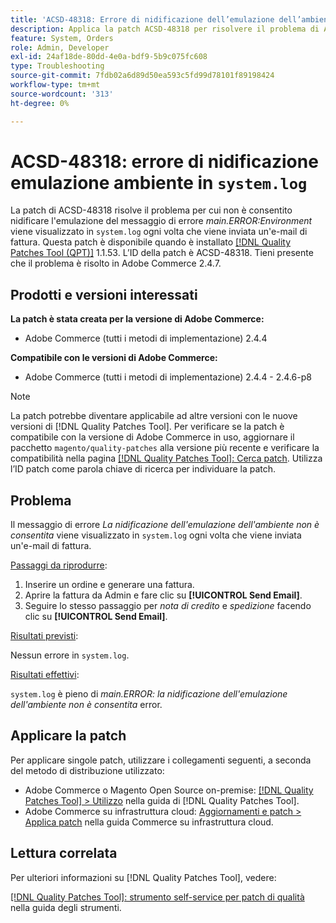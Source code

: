 ```yaml
---
title: 'ACSD-48318: Errore di nidificazione dell’emulazione dell’ambiente in "system.log"'
description: Applica la patch ACSD-48318 per risolvere il problema di Adobe Commerce, dove ogni volta che viene inviata un’e-mail di fattura compare un messaggio di errore *main.ERROR:Environment emulation nesting is not allowed* in "system.log".
feature: System, Orders
role: Admin, Developer
exl-id: 24af18de-80dd-4e0a-bdf9-5b9c075fc608
type: Troubleshooting
source-git-commit: 7fdb02a6d89d50ea593c5fd99d78101f89198424
workflow-type: tm+mt
source-wordcount: '313'
ht-degree: 0%

---
```


# ACSD-48318: errore di nidificazione emulazione ambiente in `system.log`

La patch di ACSD-48318 risolve il problema per cui non è consentito nidificare l&#39;emulazione del messaggio di errore *main.ERROR:Environment* viene visualizzato in `system.log` ogni volta che viene inviata un&#39;e-mail di fattura. Questa patch è disponibile quando è installato [[!DNL Quality Patches Tool (QPT)]](/help/tools/quality-patches-tool/quality-patches-tool-to-self-serve-quality-patches.md) 1.1.53. L’ID della patch è ACSD-48318. Tieni presente che il problema è risolto in Adobe Commerce 2.4.7.

## Prodotti e versioni interessati

**La patch è stata creata per la versione di Adobe Commerce:**

* Adobe Commerce (tutti i metodi di implementazione) 2.4.4

**Compatibile con le versioni di Adobe Commerce:**

* Adobe Commerce (tutti i metodi di implementazione) 2.4.4 - 2.4.6-p8

>[!NOTE]
>
>La patch potrebbe diventare applicabile ad altre versioni con le nuove versioni di [!DNL Quality Patches Tool]. Per verificare se la patch è compatibile con la versione di Adobe Commerce in uso, aggiornare il pacchetto `magento/quality-patches` alla versione più recente e verificare la compatibilità nella pagina [[!DNL Quality Patches Tool]: Cerca patch](https://experienceleague.adobe.com/tools/commerce-quality-patches/index.html?lang=it). Utilizza l’ID patch come parola chiave di ricerca per individuare la patch.

## Problema

Il messaggio di errore *La nidificazione dell&#39;emulazione dell&#39;ambiente non è consentita* viene visualizzato in `system.log` ogni volta che viene inviata un&#39;e-mail di fattura.

<u>Passaggi da riprodurre</u>:

1. Inserire un ordine e generare una fattura.
1. Aprire la fattura da Admin e fare clic su **[!UICONTROL Send Email]**.
1. Seguire lo stesso passaggio per *nota di credito* e *spedizione* facendo clic su **[!UICONTROL Send Email]**.

<u>Risultati previsti</u>:

Nessun errore in `system.log`.

<u>Risultati effettivi</u>:

`system.log` è pieno di *main.ERROR: la nidificazione dell&#39;emulazione dell&#39;ambiente non è consentita* error.

## Applicare la patch

Per applicare singole patch, utilizzare i collegamenti seguenti, a seconda del metodo di distribuzione utilizzato:

* Adobe Commerce o Magento Open Source on-premise: [[!DNL Quality Patches Tool] > Utilizzo](/help/tools/quality-patches-tool/usage.md) nella guida di [!DNL Quality Patches Tool].
* Adobe Commerce su infrastruttura cloud: [Aggiornamenti e patch > Applica patch](https://experienceleague.adobe.com/docs/commerce-cloud-service/user-guide/develop/upgrade/apply-patches.html?lang=it) nella guida Commerce su infrastruttura cloud.

## Lettura correlata

Per ulteriori informazioni su [!DNL Quality Patches Tool], vedere:

[[!DNL Quality Patches Tool]: strumento self-service per patch di qualità](/help/tools/quality-patches-tool/quality-patches-tool-to-self-serve-quality-patches.md) nella guida degli strumenti.
